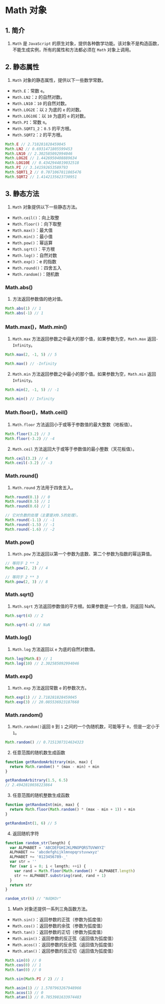 # Math 对象

## 1. 简介

1. `Math` 是 `JavaScript` 的原生对象，提供各种数学功能。该对象不是构造函数，不能生成实例，所有的属性和方法都必须在 `Math` 对象上调用。

## 2. 静态属性

1. `Math` 对象的静态属性，提供以下一些数学常数。

- `Math.E`：常数 `e`。
- `Math.LN2`：`2` 的自然对数。
- `Math.LN10`：`10` 的自然对数。
- `Math.LOG2E`：以 `2` 为底的 `e` 的对数。
- `Math.LOG10E`：以 `10` 为底的 `e` 的对数。
- `Math.PI`：常数 `π`。
- `Math.SQRT1_2`：`0.5` 的平方根。
- `Math.SQRT2`：`2` 的平方根。

```js
Math.E // 2.718281828459045
Math.LN2 // 0.6931471805599453
Math.LN10 // 2.302585092994046
Math.LOG2E // 1.4426950408889634
Math.LOG10E // 0.4342944819032518
Math.PI // 3.141592653589793
Math.SQRT1_2 // 0.7071067811865476
Math.SQRT2 // 1.4142135623730951
```

## 3. 静态方法

1. `Math` 对象提供以下一些静态方法。

- `Math.ceil()`：向上取整
- `Math.floor()`：向下取整
- `Math.max()`：最大值
- `Math.min()`：最小值
- `Math.pow()`：幂运算
- `Math.sqrt()`：平方根
- `Math.log()`：自然对数
- `Math.exp()`：e 的指数
- `Math.round()`：四舍五入
- `Math.random()`：随机数

### Math.abs()

1. 方法返回参数值的绝对值。

```js
Math.abs(1) // 1
Math.abs(-1) // 1
```

### Math.max()，Math.min()

1. `Math.max` 方法返回参数之中最大的那个值，如果参数为空，`Math.max` 返回`-Infinity`。

```js
Math.max(2, -1, 5) // 5

Math.max() // -Infinity
```

2. `Math.min` 方法返回参数之中最小的那个值。如果参数为空，`Math.min` 返回 `Infinity`。

```js
Math.min(2, -1, 5) // -1

Math.min() // Infinity
```

### Math.floor()，Math.ceil()

1. `Math.floor` 方法返回小于或等于参数值的最大整数（地板值）。

```js
Math.floor(3.2) // 3
Math.floor(-3.2) // -4
```

2. `Math.ceil` 方法返回大于或等于参数值的最小整数（天花板值）。

```js
Math.ceil(3.2) // 4
Math.ceil(-3.2) // -3
```

### Math.round()

1. `Math.round` 方法用于四舍五入。

```js
Math.round(0.1) // 0
Math.round(0.5) // 1
Math.round(0.6) // 1

// 它对负数的处理（主要是对0.5的处理）。
Math.round(-1.1) // -1
Math.round(-1.5) // -1
Math.round(-1.6) // -2
```

### Math.pow()

1. `Math.pow` 方法返回以第一个参数为底数、第二个参数为指数的幂运算值。

```js
// 等同于 2 ** 2
Math.pow(2, 2) // 4

// 等同于 2 ** 3
Math.pow(2, 3) // 8
```

### Math.sqrt()

1. `Math.sqrt` 方法返回参数值的平方根。如果参数是一个负值，则返回 NaN。

```js
Math.sqrt(4) // 2

Math.sqrt(-4) // NaN
```

### Math.log()

1. `Math.log` 方法返回以 `e` 为底的自然对数值。

```js
Math.log(Math.E) // 1
Math.log(10) // 2.302585092994046
```

### Math.exp()

1. `Math.exp` 方法返回常数 `e` 的参数次方。

```js
Math.exp(1) // 2.718281828459045
Math.exp(3) // 20.085536923187668
```

### Math.random()

1. `Math.random()`返回 `0` 到 `1` 之间的一个伪随机数，可能等于 `0`，但是一定小于 `1`。

```js
Math.random() // 0.7151307314634323
```

2. 任意范围的随机数生成函数

```js
function getRandomArbitrary(min, max) {
  return Math.random() * (max - min) + min
}

getRandomArbitrary(1.5, 6.5)
// 2.4942810038223864
```

3. 任意范围的随机整数生成函数

```js
function getRandomInt(min, max) {
  return Math.floor(Math.random() * (max - min + 1)) + min
}

getRandomInt(1, 6) // 5
```

4. 返回随机字符

```js
function random_str(length) {
  var ALPHABET = 'ABCDEFGHIJKLMNOPQRSTUVWXYZ'
  ALPHABET += 'abcdefghijklmnopqrstuvwxyz'
  ALPHABET += '0123456789-_'
  var str = ''
  for (var i = 0; i < length; ++i) {
    var rand = Math.floor(Math.random() * ALPHABET.length)
    str += ALPHABET.substring(rand, rand + 1)
  }
  return str
}

random_str(6) // "NdQKOr"
```

1. Math 对象还提供一系列三角函数方法。

- `Math.sin()`：返回参数的正弦（参数为弧度值）
- `Math.cos()`：返回参数的余弦（参数为弧度值）
- `Math.tan()`：返回参数的正切（参数为弧度值）
- `Math.asin()`：返回参数的反正弦（返回值为弧度值）
- `Math.acos()`：返回参数的反余弦（返回值为弧度值）
- `Math.atan()`：返回参数的反正切（返回值为弧度值）

```js
Math.sin(0) // 0
Math.cos(0) // 1
Math.tan(0) // 0

Math.sin(Math.PI / 2) // 1

Math.asin(1) // 1.5707963267948966
Math.acos(1) // 0
Math.atan(1) // 0.7853981633974483
```
